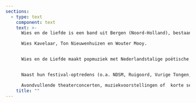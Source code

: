```yaml
---
sections:
  - type: text
    component: text
    text: >-
      Wies en de liefde is een band uit Bergen (Noord-Holland), bestaande uit 

      Wies Kavelaar, Ton Nieuwenhuizen en Wouter Mooy.


      Wies en de Liefde maakt popmuziek met Nederlandstalige poëtische teksten en een uitvoeringsvorm die naast het uitvoeren van een concert tevens aan theater en kleinkunst doet denken. Een unieke mengvorm. 


      Naast hun festival-optredens (o.a. NDSM, Ruigoord, Vurige Tongen, HemeltjeLief)  in hun rijdend theater (een oude stadsbus omgetoverd tot concertzaal) speelt het gezelschap al geruime tijd  in theaters, kerkjes, pop-podia in Nederland. (o.a. Victorie Alkmaar, Paradiso Amsterdam, Rode Hoed, De Mess Naarden, Cultuurkoepel,). 

      Avondvullende theaterconcerten, muziekvoorstellingen of  korte sets, alles passeert de revue.
    title: ""
---
```

